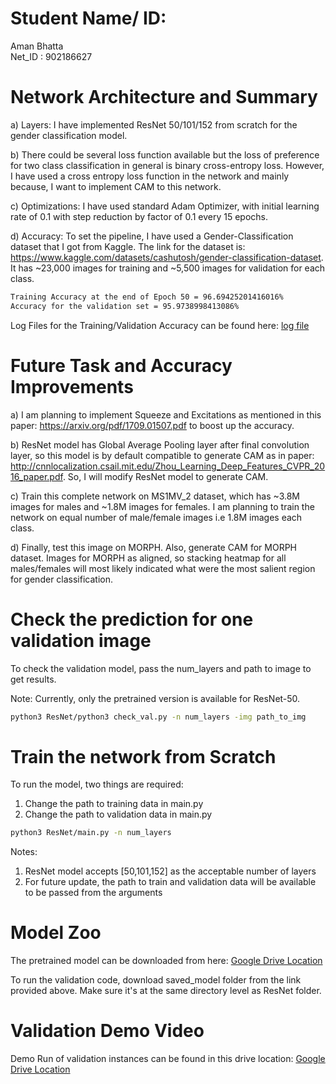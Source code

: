 # Student Name/ ID:

Aman Bhatta
<br>
Net_ID : 902186627


# Network Architecture and Summary

a) Layers: I have implemented ResNet 50/101/152 from scratch for the gender classification model. 

b) There could be several loss function available but the loss of preference for two class classification in general is binary cross-entropy loss. However, I have used a cross entropy loss function in the network and mainly because, I want to implement CAM to this network.

c) Optimizations: I have used standard Adam Optimizer, with initial learning rate of 0.1 with step reduction by factor of 0.1 every 15 epochs. 

d) Accuracy: To set the pipeline, I have used a Gender-Classification dataset that I got from Kaggle. The link for the dataset is: https://www.kaggle.com/datasets/cashutosh/gender-classification-dataset. It has ~23,000 images for training and ~5,500 images for validation for each class. 

~~~bash
Training Accuracy at the end of Epoch 50 = 96.69425201416016%
Accuracy for the validation set = 95.9738998413086%
~~~
Log Files for the Training/Validation Accuracy can be found here: [log file](https://github.com/Czajka-Teaching/semester-project-abhatta1234/blob/main/ResNet/gender_classification_resnet.o337624)
# Future Task and Accuracy Improvements

a) I am planning to implement Squeeze and Excitations as mentioned in this paper: https://arxiv.org/pdf/1709.01507.pdf to boost up the accuracy.

b) ResNet model has Global Average Pooling layer after final convolution layer, so this model is by default compatible to generate CAM as in paper: http://cnnlocalization.csail.mit.edu/Zhou_Learning_Deep_Features_CVPR_2016_paper.pdf. So, I will modify ResNet model to generate CAM.

c) Train this complete network on MS1MV_2 dataset, which has ~3.8M images for males and ~1.8M images for females. I am planning to train the network on equal number of male/female images i.e 1.8M images each class.

d) Finally, test this image on MORPH. Also, generate CAM for MORPH dataset. Images for MORPH as aligned, so stacking heatmap for all males/females will most likely indicated what were the most salient region for gender classification. 


# Check the prediction for one validation image

To check the validation model, pass the num_layers and path to image to get results.

Note: Currently, only the pretrained version is available for ResNet-50.

~~~bash
python3 ResNet/python3 check_val.py -n num_layers -img path_to_img
~~~


# Train the network from Scratch

To run the model, two things are required:

1) Change the path to training data in main.py
2) Change the path to validation data in main.py


~~~bash
python3 ResNet/main.py -n num_layers
~~~

Notes:
1) ResNet model accepts [50,101,152] as the acceptable number of layers
2) For future update, the path to train and validation data will be available to be passed from the arguments

# Model Zoo

The pretrained model can be downloaded from here: [Google Drive Location](https://drive.google.com/drive/folders/1zp7BsRb7M42PRj6EoyHbqZIeQAlV8oc4?usp=sharing)

To run the validation code, download saved_model folder from the link provided above. Make sure it's at the same directory level as ResNet folder.

# Validation Demo Video

Demo Run of validation instances can be found in this drive location: [Google Drive Location](https://drive.google.com/drive/folders/11Tm9cJ5LTOcrqULD385p2Z4g_pjqoP2u?usp=sharing)


